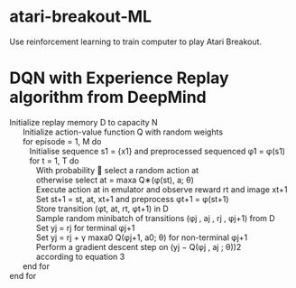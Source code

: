 # atari-breakout-ML
Use reinforcement learning to train computer to play Atari Breakout.

# DQN with Experience Replay algorithm from DeepMind
Initialize replay memory D to capacity N </br>
&nbsp;&nbsp;&nbsp;&nbsp;&nbsp;&nbsp;Initialize action-value function Q with random weights </br>
&nbsp;&nbsp;&nbsp;&nbsp;&nbsp;&nbsp;for episode = 1, M do </br>
&nbsp;&nbsp;&nbsp;&nbsp;&nbsp;&nbsp;&nbsp;&nbsp;&nbsp;Initialise sequence s1 = {x1} and preprocessed sequenced φ1 = φ(s1) </br>
&nbsp;&nbsp;&nbsp;&nbsp;&nbsp;&nbsp;&nbsp;&nbsp;&nbsp;for t = 1, T do </br>
&nbsp;&nbsp;&nbsp;&nbsp;&nbsp;&nbsp;&nbsp;&nbsp;&nbsp;&nbsp;&nbsp;&nbsp;With probability  select a random action at </br>
&nbsp;&nbsp;&nbsp;&nbsp;&nbsp;&nbsp;&nbsp;&nbsp;&nbsp;&nbsp;&nbsp;&nbsp;otherwise select at = maxa Q∗(φ(st), a; θ) </br>
&nbsp;&nbsp;&nbsp;&nbsp;&nbsp;&nbsp;&nbsp;&nbsp;&nbsp;&nbsp;&nbsp;&nbsp;Execute action at in emulator and observe reward rt and image xt+1 </br>
&nbsp;&nbsp;&nbsp;&nbsp;&nbsp;&nbsp;&nbsp;&nbsp;&nbsp;&nbsp;&nbsp;&nbsp;Set st+1 = st, at, xt+1 and preprocess φt+1 = φ(st+1) </br>
&nbsp;&nbsp;&nbsp;&nbsp;&nbsp;&nbsp;&nbsp;&nbsp;&nbsp;&nbsp;&nbsp;&nbsp;Store transition (φt, at, rt, φt+1) in D </br>
&nbsp;&nbsp;&nbsp;&nbsp;&nbsp;&nbsp;&nbsp;&nbsp;&nbsp;&nbsp;&nbsp;&nbsp;Sample random minibatch of transitions (φj , aj , rj , φj+1) from D </br>
&nbsp;&nbsp;&nbsp;&nbsp;&nbsp;&nbsp;&nbsp;&nbsp;&nbsp;&nbsp;&nbsp;&nbsp;Set yj = rj for terminal φj+1 </br>
&nbsp;&nbsp;&nbsp;&nbsp;&nbsp;&nbsp;&nbsp;&nbsp;&nbsp;&nbsp;&nbsp;&nbsp;Set yj = rj + γ maxa0 Q(φj+1, a0; θ) for non-terminal φj+1 </br>
&nbsp;&nbsp;&nbsp;&nbsp;&nbsp;&nbsp;&nbsp;&nbsp;&nbsp;&nbsp;&nbsp;&nbsp;Perform a gradient descent step on (yj − Q(φj , aj ; θ))2 </br>
&nbsp;&nbsp;&nbsp;&nbsp;&nbsp;&nbsp;&nbsp;&nbsp;&nbsp;&nbsp;&nbsp;&nbsp;according to equation 3 </br>
&nbsp;&nbsp;&nbsp;&nbsp;&nbsp;&nbsp;end for </br>
end for </br>
